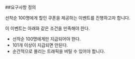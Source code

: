 ##요구사항 정의

선착순 100명에게 할인 쿠폰을 제공하는 이벤트를 진행하고자 합니다.

이 이벤트는 아래와 같은 조건을 만족해야 한다.
- 선착순 100명에게만 지급되어야 한다.
- 101개 이상이 지급되면 안된다.
- 순간적으로 몰리는 트래픽을 버틸 수 있어야 합니다.